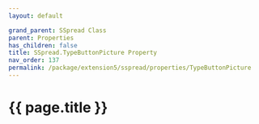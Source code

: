 ```yaml
---
layout: default

grand_parent: SSpread Class
parent: Properties
has_children: false
title: SSpread.TypeButtonPicture Property
nav_order: 137
permalink: /package/extension5/sspread/properties/TypeButtonPicture
---
```

# {{ page.title }}